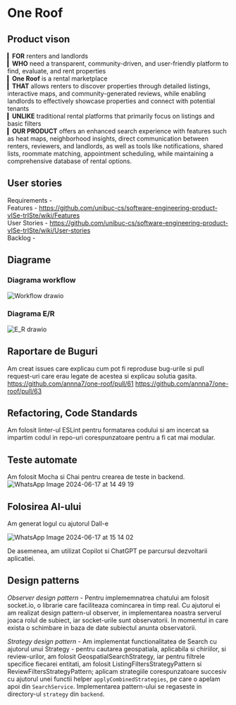 # One Roof

## Product vison
▎**FOR** renters and landlords  
▎**WHO** need a transparent, community-driven, and user-friendly platform to find, evaluate, and rent properties  
▎**One Roof** is a rental marketplace  
▎**THAT** allows renters to discover properties through detailed listings, interactive maps, and community-generated reviews, while enabling landlords to effectively showcase properties and connect with potential tenants  
▎**UNLIKE** traditional rental platforms that primarily focus on listings and basic filters  
▎**OUR PRODUCT** offers an enhanced search experience with features such as heat maps, neighborhood insights, direct communication between renters, reviewers, and landlords, as well as tools like notifications, shared lists, roommate matching, appointment scheduling,  while maintaining a comprehensive database of rental options.

## User stories
Requirements -  
Features - https://github.com/unibuc-cs/software-engineering-product-vISe-trISte/wiki/Features  
User Stories - https://github.com/unibuc-cs/software-engineering-product-vISe-trISte/wiki/User-stories  
Backlog - 

## 
## Diagrame
### Diagrama workflow
![Workflow drawio](https://github.com/annna7/one-roof/assets/96103743/65f7929d-2e33-4e3f-bd15-63075456913d)

### Diagrama E/R
![E_R drawio](https://github.com/annna7/one-roof/assets/96103743/fffb7a9c-8e02-4050-9bbe-8c53308939a4)

## Raportare de Buguri
Am creat issues care explicau cum pot fi reproduse bug-urile si pull request-uri care erau legate de acestea si explicau solutia gasita.
https://github.com/annna7/one-roof/pull/61
https://github.com/annna7/one-roof/pull/63

## Refactoring, Code Standards
Am folosit linter-ul ESLint pentru formatarea codului si am incercat sa impartim codul in repo-uri corespunzatoare pentru a fi cat mai modular.

## Teste automate
Am folosit Mocha si Chai pentru crearea de teste in backend.
![WhatsApp Image 2024-06-17 at 14 49 19](https://github.com/annna7/one-roof/assets/96103743/93239a0e-244d-4ded-a5ad-f1d3ccd84fa4)

## Folosirea AI-ului
Am generat logul cu ajutorul Dall-e

![WhatsApp Image 2024-06-17 at 15 14 02](https://github.com/annna7/one-roof/assets/96103743/42a7ac95-00a6-4b4a-9efb-02e4aed41d1d)

De asemenea, am utilizat Copilot si ChatGPT pe parcursul dezvoltarii aplicatiei.
## Design patterns
_Observer design pattern_ - Pentru implememnatrea chatului am folosit socket.io, o librarie care faciliteaza comincarea in timp real. Cu ajutorul ei am realizat design pattern-ul observer, in implementarea noastra serverul joaca rolul de subiect, iar socket-urile sunt observatorii. In momentul in care exista o schimbare in baza de date subiectul anunta observatorii.

_Strategy design pattern_ - Am implementat functionalitatea de Search cu ajutorul unui Strategy - pentru cautarea geospatiala, aplicabila si chiriilor, si review-urilor, am folosit GeospatialSearchStrategy, iar pentru filtrele specifice fiecarei entitati, am folosit ListingFiltersStrategyPattern si ReviewFiltersStrategyPattern; aplicam strategiile corespunzatoare succesiv cu ajutorul unei functii helper `applyCombinedStrategies`, pe care o apelam apoi din `SearchService`. Implementarea pattern-ului se regaseste in directory-ul `strategy` din `backend`.



